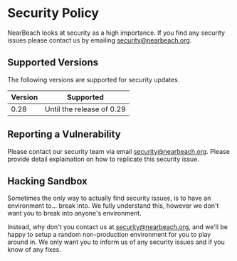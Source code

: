 # Security Policy

NearBeach looks at security as a high importance. If you find any security issues please contact us by emailing security@nearbeach.org.

## Supported Versions

The following versions are supported for security updates.

| Version | Supported                 |
|---------|---------------------------|
| 0.28    | Until the release of 0.29 |

## Reporting a Vulnerability

Please contact our security team via email security@nearbeach.org. Please provide detail explaination on how to replicate this security issue.

## Hacking Sandbox

Sometimes the only way to actually find security issues, is to have an environment to... break into. We fully understand this, however we don't want you to break into anyone's environment.

Instead, why don't you contact us at security@nearbeach.org, and we'll be happy to setup a random non-production environment for you to play around in. We only want you to inform us of any security issues and if you know of any fixes.
